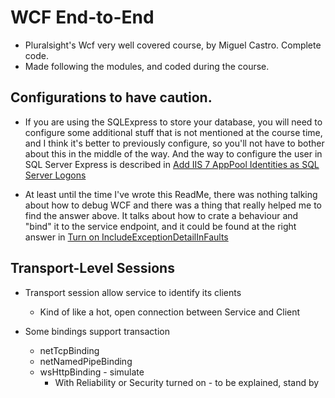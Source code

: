 # WCF End-to-End
* Pluralsight's Wcf very well covered course, by Miguel Castro. Complete code.
* Made following the modules, and coded during the course.

## Configurations to have caution.
* If you are using the SQLExpress to store your database, you will need to configure some additional stuff that is not mentioned at the course time, and I think it's better to previously configure, so you'll not have to bother about this in the middle of the way.
And the way to configure the user in SQL Server Express is described in [Add IIS 7 AppPool Identities as SQL Server Logons](http://stackoverflow.com/questions/1933134/add-iis-7-apppool-identities-as-sql-server-logons)

* At least until the time I've wrote this ReadMe, there was nothing talking about how to debug WCF and there was a thing that really helped me to find the answer above.
It talks about how to crate a behaviour and "bind" it to the service endpoint, and it could be found at the right answer in [Turn on IncludeExceptionDetailInFaults](http://stackoverflow.com/questions/8315633/turn-on-includeexceptiondetailinfaults-either-from-servicebehaviorattribute-or)

## Transport-Level Sessions

* Transport session allow service to identify its clients
  * Kind of like a hot, open connection between Service and Client

* Some bindings support transaction 
  * netTcpBinding
  * netNamedPipeBinding
  * wsHttpBinding - simulate
    * With Reliability or Security turned on - to be explained, stand by
